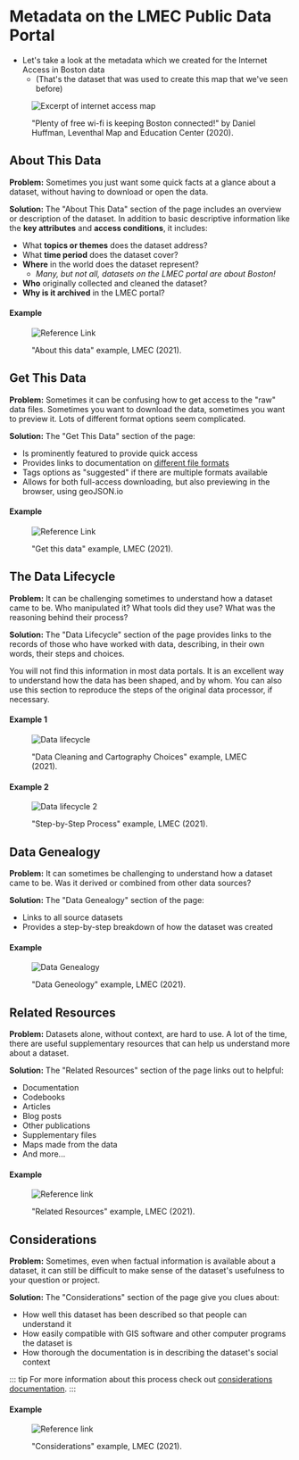 # Metadata on the LMEC Public Data Portal

* Let's take a look at the metadata which we created for the Internet Access in Boston data
    * (That's the dataset that was used to create this map that we've seen before)

<figure>

![Excerpt of internet access map](https://iiif.digitalcommonwealth.org/iiif/2/commonwealth:3x8177423/12,26,3011,1378/,1200/0/default.jpg)

<figcaption>

"Plenty of free wi-fi is keeping Boston connected!" by Daniel Huffman, Leventhal Map and Education Center (2020).

</figcaption>

</figure>


## About This Data

**Problem:** Sometimes you just want some quick facts at a glance about a dataset, without having to download or open the data.

**Solution:** The "About This Data" section of the page includes an overview or description of the dataset. In addition to basic descriptive information like the **key attributes** and **access conditions**, it includes:
- What **topics or themes** does the dataset address?
- What **time period** does the dataset cover?
- **Where** in the world does the dataset represent?
    - *Many, but not all, datasets on the LMEC portal are about Boston!*
- **Who** originally collected and cleaned the dataset?
- **Why is it archived** in the LMEC portal?

#### Example

<figure>

![Reference Link](./media/about-data.png)

<figcaption>

"About this data" example, LMEC (2021).

</figcaption>

</figure>

## Get This Data

**Problem:** Sometimes it can be confusing how to get access to the "raw" data files. Sometimes you want to download the data, sometimes you want to preview it. Lots of different format options seem complicated.

**Solution:** The "Get This Data" section of the page:
- Is prominently featured to provide quick access
- Provides links to documentation on [different file formats](/guides/file-formats.html)
- Tags options as "suggested" if there are multiple formats available
- Allows for both full-access downloading, but also previewing in the browser, using geoJSON.io

#### Example 

<figure>

![Reference Link](./media/get-this-data.png)

<figcaption>

"Get this data" example, LMEC (2021).

</figcaption>

</figure>


## The Data Lifecycle

**Problem:** It can be challenging sometimes to understand how a dataset came to be. Who manipulated it? What tools did they use? What was the reasoning behind their process?

**Solution:** The "Data Lifecycle" section of the page provides links to the records of those who have worked with data, describing, in their own words, their steps and choices.

You will not find this information in most data portals. It is an excellent way to understand how the data has been shaped, and by whom. You can also use this section to reproduce the steps of the original data processor, if necessary.

#### Example 1

<figure>

![Data lifecycle](./media/datalifecycle.png)

<figcaption>

"Data Cleaning and Cartography Choices" example, LMEC (2021).

</figcaption>

</figure>

#### Example 2 

<figure>

![Data lifecycle 2](./media/datalifecycle2.png)

<figcaption>

"Step-by-Step Process" example, LMEC (2021).

</figcaption>

</figure>

## Data Genealogy 

**Problem:** It can sometimes be challenging to understand how a dataset came to be. Was it derived or combined from other data sources?

**Solution:** The "Data Genealogy" section of the page:
- Links to all source datasets
- Provides a step-by-step breakdown of how the dataset was created

#### Example

<figure>

![Data Genealogy](./media/data-genealogy.png)

<figcaption>

"Data Geneology" example, LMEC (2021).

</figcaption>

</figure>


## Related Resources

**Problem:** Datasets alone, without context, are hard to use. A lot of the time, there are useful supplementary resources that can help us understand more about a dataset.

**Solution:** The "Related Resources" section of the page links out to helpful:
- Documentation
- Codebooks
- Articles
- Blog posts
- Other publications
- Supplementary files
- Maps made from the data
- And more...

#### Example

<figure>

![Reference link](./media/related-resources.png)

<figcaption>

"Related Resources" example, LMEC (2021).

</figcaption>

</figure>



## Considerations

**Problem:** Sometimes, even when factual information is available about a dataset, it can still be difficult to make sense of the dataset's usefulness to your question or project.

**Solution:** The "Considerations" section of the page give you clues about:
- How well this dataset has been described so that people can understand it
- How easily compatible with GIS software and other computer programs the dataset is
- How thorough the documentation is in describing the dataset's social context

::: tip
For more information about this process check out  [considerations documentation](/documentation/schema/considerations.html).
:::


#### Example

<figure>

![Reference link](./media/considerations.png)

<figcaption>

"Considerations" example, LMEC (2021).

</figcaption>

</figure>



